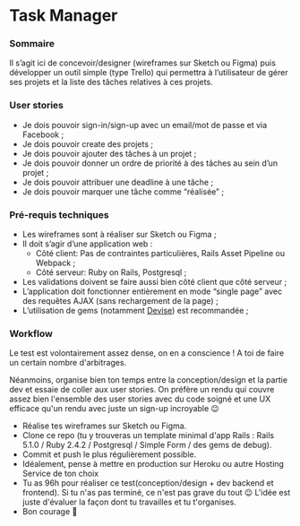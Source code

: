 # Task Manager

### Sommaire

Il s’agit ici de concevoir/designer (wireframes sur Sketch ou Figma) puis développer un outil simple (type Trello) qui permettra à l’utilisateur de gérer ses projets et la liste des tâches relatives à ces projets.

### User stories

* Je dois pouvoir sign-in/sign-up avec un email/mot de passe et via Facebook ;
* Je dois pouvoir create des projets ;
* Je dois pouvoir ajouter des tâches à un projet ;
* Je dois pouvoir donner un ordre de priorité à des tâches au sein d’un projet ;
* Je dois pouvoir attribuer une deadline à une tâche ;
* Je dois pouvoir marquer une tâche comme “réalisée” ;

### Pré-requis techniques

* Les wireframes sont à réaliser sur Sketch ou Figma ;
* Il doit s’agir d’une application web :
  * Côté client: Pas de contraintes particulières, Rails Asset Pipeline ou Webpack ;
  * Côté serveur: Ruby on Rails, Postgresql ;
* Les validations doivent se faire aussi bien côté client que côté serveur ;
* L’application doit fonctionner entièrement en mode “single page” avec des requêtes AJAX (sans rechargement de la page) ;
* L’utilisation de gems (notamment [Devise](https://github.com/plataformatec/devise)) est recommandée ;

### Workflow

Le test est volontairement assez dense, on en a conscience ! A toi de faire un certain nombre d'arbitrages.

Néanmoins, organise bien ton temps entre la conception/design et la partie dev et essaie de coller aux user stories. On préfère un rendu qui couvre assez bien l'ensemble des user stories avec du code soigné et une UX efficace qu'un rendu avec juste un sign-up incroyable 😉

* Réalise tes wireframes sur Sketch ou Figma.
* Clone ce repo (tu y trouveras un template minimal d'app Rails : Rails 5.1.0 / Ruby 2.4.2 / Postgresql / Simple Form / des gems de debug).
* Commit et push le plus régulièrement possible.
* Idéalement, pense à mettre en production sur Heroku ou autre Hosting Service de ton choix
* Tu as 96h pour réaliser ce test(conception/design + dev backend et frontend). Si tu n'as pas terminé, ce n'est pas grave du tout 😉 L'idée est juste d'évaluer la façon dont tu travailles et tu t'organises.
* Bon courage 🚀
